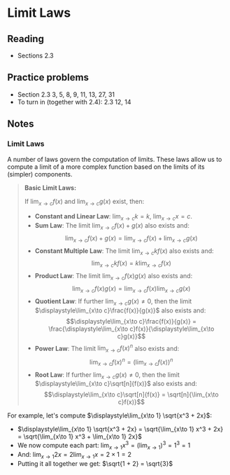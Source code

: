 # Limit Laws

## Reading

- Sections 2.3

## Practice problems

- Section 2.3 3, 5, 8, 9, 11, 13, 27, 31
- To turn in (together with 2.4): 2.3 12, 14

## Notes

### Limit Laws

A number of laws govern the computation of limits. These laws allow us to compute a limit of a more complex function based on the limits of its (simpler) components.

> **Basic Limit Laws:**
>
> If $\displaystyle\lim_{x\to c}f(x)$ and $\displaystyle\lim_{x\to c}g(x)$ exist, then:
>
> - **Constant and Linear Law**: $\displaystyle \lim_{x\to c}k = k$, $\displaystyle \lim_{x\to c} x = c$.
> - **Sum Law**: The limit $\displaystyle\lim_{x\to c}f(x) + g(x)$ also exists and:
>     $$\displaystyle\lim_{x\to c}f(x) + g(x) = \lim_{x\to c}f(x) + \lim_{x\to c}g(x)$$
> - **Constant Multiple Law**: The limit $\displaystyle\lim_{x\to c}k f(x)$ also exists and:
>     $$\displaystyle\lim_{x\to c}k f(x) = k\lim_{x\to c}f(x)$$
> - **Product Law**: The limit $\displaystyle\lim_{x\to c}f(x)g(x)$ also exists and:
>     $$\displaystyle\lim_{x\to c}f(x)g(x) = \lim_{x\to c}f(x)\lim_{x\to c}g(x)$$
> - **Quotient Law**: If further $\displaystyle\lim_{x\to c}g(x)\neq 0$, then the limit $\displaystyle\lim_{x\to c}\frac{f(x)}{g(x)}$ also exists and:
>     $$\displaystyle\lim_{x\to c}\frac{f(x)}{g(x)} = \frac{\displaystyle\lim_{x\to c}f(x)}{\displaystyle\lim_{x\to c}g(x)}$$
> - **Power Law**: The limit $\displaystyle\lim_{x\to c}f(x)^n$ also exists and:
>     $$\displaystyle\lim_{x\to c}f(x)^n = \left(\lim_{x\to c}f(x)\right)^n$$
> - **Root Law**: If further $\displaystyle\lim_{x\to c}g(x)\neq 0$, then the limit $\displaystyle\lim_{x\to c}\sqrt[n]{f(x)}$ also exists and:
>     $$\displaystyle\lim_{x\to c}\sqrt[n]{f(x)} = \sqrt[n]{\lim_{x\to c}f(x)}$$

For example, let's compute $\displaystyle\lim_{x\to 1} \sqrt{x^3 + 2x}$:

- $\displaystyle\lim_{x\to 1} \sqrt{x^3 + 2x} = \sqrt{\lim_{x\to 1} x^3 + 2x} = \sqrt{\lim_{x\to 1} x^3 + \lim_{x\to 1} 2x}$
- We now compute each part: $\displaystyle \lim_{x\to 1} x^3 = \left(\lim_{x\to 1}\right)^3 = 1^3 = 1$
- And: $\displaystyle\lim_{x\to 1} 2x = 2\lim_{x\to 1} x = 2\times 1 = 2$
- Putting it all together we get: $\sqrt{1 + 2} = \sqrt{3}$

